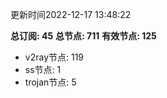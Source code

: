 更新时间2022-12-17 13:48:22

**总订阅: 45**
**总节点: 711**
**有效节点: 125**
- v2ray节点: 119
- ss节点: 1
- trojan节点: 5
